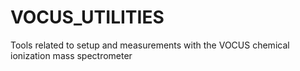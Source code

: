 # VOCUS_UTILITIES
Tools related to setup and measurements with the VOCUS chemical ionization mass spectrometer
